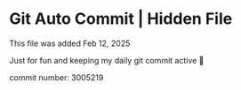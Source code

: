 # Git Auto Commit | Hidden File

This file was added Feb 12, 2025

Just for fun and keeping my daily git commit active 🤪

commit number: 3005219
